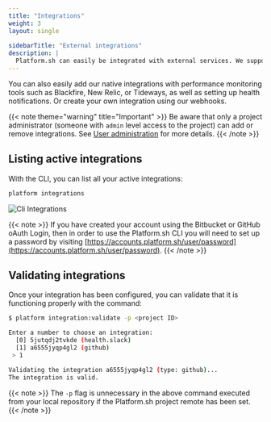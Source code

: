 ```yaml
---
title: "Integrations"
weight: 3
layout: single
 
sidebarTitle: "External integrations"
description: |
  Platform.sh can easily be integrated with external services. We support native integrations with multiple services, first and foremost Git hosting services such as GitHub, GitLab, or Bitbucket.  You can continue to use those tools for your development workflow, and have Platform.sh environments created automatically for your pull requests and branches.
---
```


You can also easily add our native integrations with performance monitoring tools such as Blackfire, New Relic, or Tideways, as well as setting up health notifications.  Or create your own integration using our webhooks.

{{< note theme="warning" title="Important" >}}
Be aware that only a project administrator (someone with `admin` level access to the project) can add or remove integrations.  See [User administration](/administration/users.md) for more details.
{{< /note >}}


## Listing active integrations

With the CLI, you can list all your active integrations:

```bash
platform integrations
```

![Cli Integrations](/images/cli/cli-integrations.png "0.5")

{{< note >}}
If you have created your account using the Bitbucket or GitHub oAuth Login, then in order to use the Platform.sh CLI you will need to set up a password by visiting [https://accounts.platform.sh/user/password](https://accounts.platform.sh/user/password).
{{< /note >}}

## Validating integrations

Once your integration has been configured, you can validate that it is functioning properly with the command:

```bash
$ platform integration:validate -p <project ID>

Enter a number to choose an integration:
  [0] 5jutqdj2tvkde (health.slack)
  [1] a6555jyqp4gl2 (github)
 > 1

Validating the integration a6555jyqp4gl2 (type: github)...
The integration is valid.
```

{{< note >}}
The `-p` flag is unnecessary in the above command executed from your local repository if the Platform.sh project remote has been set.
{{< /note >}}

